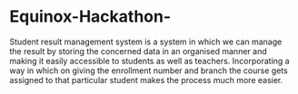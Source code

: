 # Equinox-Hackathon-
Student result management system is a system in which we can manage the result by storing the concerned data in an organised manner and making it easily accessible to students as well as teachers. Incorporating a way in which on giving the enrollment number and branch the course gets assigned to that particular student makes the process much more easier.
